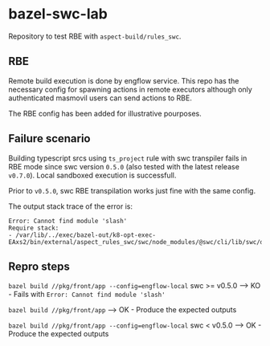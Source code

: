 # bazel-swc-lab

Repository to test RBE with `aspect-build/rules_swc`.

## RBE

Remote build execution is done by engflow service. This repo has the necessary config for spawning actions in remote executors although only authenticated masmovil users can send actions to RBE. 

The RBE config has been added for illustrative pourposes.

## Failure scenario

Building typescript srcs using `ts_project` rule with swc transpiler fails in RBE mode since swc version `0.5.0` (also tested with the latest release `v0.7.0`). Local sandboxed execution is successfull.

Prior to `v0.5.0`, swc RBE transpilation works just fine with the same config.

The output stack trace of the error is:

```
Error: Cannot find module 'slash'
Require stack:
- /var/lib/../exec/bazel-out/k8-opt-exec-EAxs2/bin/external/aspect_rules_swc/swc/node_modules/@swc/cli/lib/swc/dir.js
```


## Repro steps

`bazel build //pkg/front/app --config=engflow-local` swc >= v0.5.0 --> KO - Fails with `Error: Cannot find module 'slash'`

`bazel build //pkg/front/app` --> OK - Produce the expected outputs 

`bazel build //pkg/front/app --config=engflow-local` swc < v0.5.0 --> OK - Produce the expected outputs 

